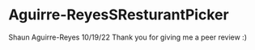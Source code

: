 # Aguirre-ReyesSResturantPicker


Shaun Aguirre-Reyes
10/19/22
Thank you for giving me a peer review :)